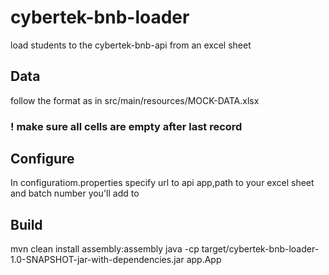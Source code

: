 # cybertek-bnb-loader
load students to the cybertek-bnb-api from an excel sheet

## Data
follow the format as in src/main/resources/MOCK-DATA.xlsx 
### ! make sure all cells are empty after last record

## Configure
In configuratiom.properties specify url to api app,path to your excel sheet and batch number you'll add to

## Build
mvn clean install assembly:assembly
java -cp target/cybertek-bnb-loader-1.0-SNAPSHOT-jar-with-dependencies.jar app.App



 
